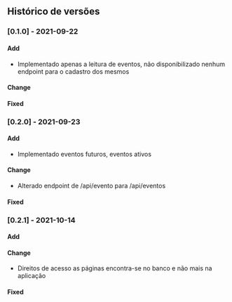 ## Histórico de versões
### [0.1.0] - 2021-09-22
#### Add
- Implementado apenas a leitura de eventos, não disponibilizado nenhum endpoint para o cadastro dos mesmos
#### Change
#### Fixed

### [0.2.0] - 2021-09-23
#### Add
- Implementado eventos futuros, eventos ativos
#### Change
- Alterado endpoint de /api/evento para /api/eventos
#### Fixed

### [0.2.1] - 2021-10-14
#### Add
#### Change
- Direitos de acesso as páginas encontra-se no banco e não mais na aplicação
#### Fixed
